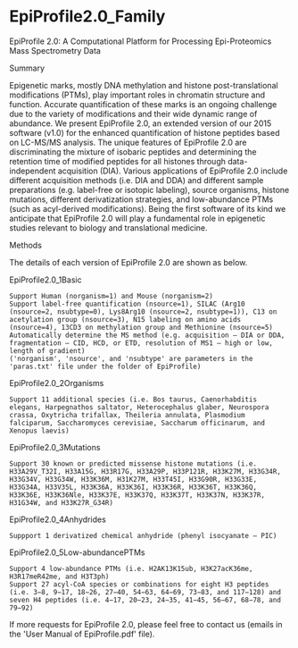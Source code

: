 # EpiProfile2.0_Family
EpiProfile 2.0: A Computational Platform for Processing Epi-Proteomics Mass Spectrometry Data

Summary

Epigenetic marks, mostly DNA methylation and histone post-translational modifications (PTMs), play important roles in chromatin structure and function. Accurate quantification of these marks is an ongoing challenge due to the variety of modifications and their wide dynamic range of abundance. We present EpiProfile 2.0, an extended version of our 2015 software (v1.0) for the enhanced quantification of histone peptides based on LC-MS/MS analysis. The unique features of EpiProfile 2.0 are discriminating the mixture of isobaric peptides and determining the retention time of modified peptides for all histones through data-independent acquisition (DIA). Various applications of EpiProfile 2.0 include different acquisition methods (i.e. DIA and DDA) and different sample preparations (e.g. label-free or isotopic labeling), source organisms, histone mutations, different derivatization strategies, and low-abundance PTMs (such as acyl-derived modifications). Being the first software of its kind we anticipate that EpiProfile 2.0 will play a fundamental role in epigenetic studies relevant to biology and translational medicine.

Methods

The details of each version of EpiProfile 2.0 are shown as below.

EpiProfile2.0_1Basic

	Support Human (norganism=1) and Mouse (norganism=2)
	Support label-free quantification (nsource=1), SILAC (Arg10 (nsource=2, nsubtype=0), Lys8Arg10 (nsource=2, nsubtype=1)), C13 on acetylation group (nsource=3), N15 labeling on amino acids (nsource=4), 13CD3 on methylation group and Methionine (nsource=5)
	Automatically determine the MS method (e.g. acquisition – DIA or DDA, fragmentation – CID, HCD, or ETD, resolution of MS1 – high or low, length of gradient)
	('norganism', 'nsource', and 'nsubtype' are parameters in the 'paras.txt' file under the folder of EpiProfile)

EpiProfile2.0_2Organisms

	Support 11 additional species (i.e. Bos taurus, Caenorhabditis elegans, Harpegnathos saltator, Heterocephalus glaber, Neurospora crassa, Oxytricha trifallax, Theileria annulata, Plasmodium falciparum, Saccharomyces cerevisiae, Saccharum officinarum, and Xenopus laevis)

EpiProfile2.0_3Mutations

	Support 30 known or predicted missense histone mutations (i.e. H33A29V_T32I, H33A15G, H33R17G, H33A29P, H33P121R, H33K27M, H33G34R, H33G34V, H33G34W, H33K36M, H31K27M, H33T45I, H33G90R, H33G33E, H33G34A, H33V35L, H33K36A, H33K36I, H33K36R, H33K36T, H33K36Q, H33K36E, H33K36Nle, H33K37E, H33K37Q, H33K37T, H33K37N, H33K37R, H31G34W, and H33K27R_G34R)

EpiProfile2.0_4Anhydrides

	Suppport 1 derivatized chemical anhydride (phenyl isocyanate – PIC)

EpiProfile2.0_5Low-abundancePTMs

	Support 4 low-abundance PTMs (i.e. H2AK13K15ub, H3K27acK36me, H3R17meR42me, and H3T3ph)
	Support 27 acyl-CoA species or combinations for eight H3 peptides (i.e. 3−8, 9−17, 18−26, 27−40, 54−63, 64−69, 73−83, and 117−128) and seven H4 peptides (i.e. 4−17, 20−23, 24−35, 41−45, 56−67, 68−78, and 79−92)

If more requests for EpiProfile 2.0, please feel free to contact us (emails in the 'User Manual of EpiProfile.pdf' file).
